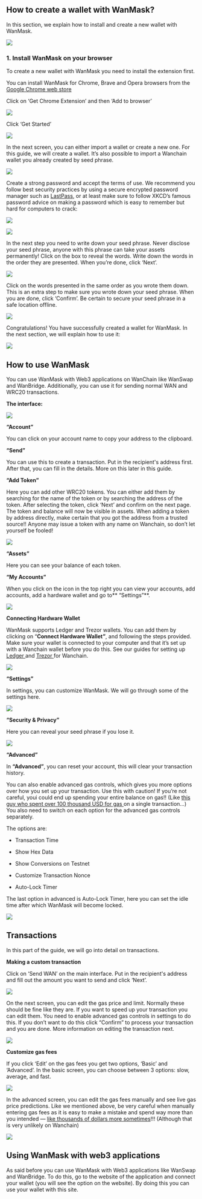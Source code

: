 
## How to create a wallet with WanMask?

In this section, we explain how to install and create a new wallet with WanMask.

![](https://cdn-images-1.medium.com/max/3634/1*UKwJrRE2wuxylzGlSrsxnQ.png)

### 1. Install WanMask on your browser

To create a new wallet with WanMask you need to install the extension first.

You can install WanMask for Chrome, Brave and Opera browsers from the [Google Chrome web store](https://chrome.google.com/webstore/detail/wanmask/omnkcjdohbnjfjmlaiboojplahajnenj?hl=en)

Click on ‘Get Chrome Extension’ and then ‘Add to browser’

![](https://cdn-images-1.medium.com/max/3100/1*N0BxEMjtyrGx0-hwCdh_6Q.png)

Click ‘Get Started’

![](https://cdn-images-1.medium.com/max/2000/1*g8HQfjgbSeD177En35LVhQ.png)

In the next screen, you can either import a wallet or create a new one. For this guide, we will create a wallet. It’s also possible to import a Wanchain wallet you already created by seed phrase.

![](https://cdn-images-1.medium.com/max/2124/1*RjyM6BTGy2rM9UwE39iiHQ.png)

Create a strong password and accept the terms of use. We recommend you follow best security practices by using a secure encrypted password manager such as [LastPass](https://www.lastpass.com), or at least make sure to follow XKCD’s famous password advice on making a password which is easy to remember but hard for computers to crack:

![](https://cdn-images-1.medium.com/max/2000/0*6TzL3xjyZElySzZZ.png)

![](https://cdn-images-1.medium.com/max/2000/1*GAwJdtKt9Bs-mil2llMiHQ.png)

In the next step you need to write down your seed phrase. Never disclose your seed phrase, anyone with this phrase can take your assets permanently! Click on the box to reveal the words. Write down the words in the order they are presented. When you’re done, click ‘Next’.

![](https://cdn-images-1.medium.com/max/2000/1*hPEojgSIs1FM8SFWIONyPw.png)

Click on the words presented in the same order as you wrote them down. This is an extra step to make sure you wrote down your seed phrase. When you are done, click ‘Confirm’. Be certain to secure your seed phrase in a safe location offline.

![](https://cdn-images-1.medium.com/max/2000/1*NiIXPtke4dkSDCG7L2jvdA.png)

Congratulations! You have successfully created a wallet for WanMask. In the next section, we will explain how to use it:

![](https://cdn-images-1.medium.com/max/2000/1*C4no5g_LPiFRNY_eCQRGzQ.png)

## How to use WanMask

You can use WanMask with Web3 applications on WanChain like WanSwap and WanBridge. Additionally, you can use it for sending normal WAN and WRC20 transactions.

**The interface:**

![](https://cdn-images-1.medium.com/max/2468/1*J97yYHyHW6QqvuJ4AV-OOA.png)

**“Account”**

You can click on your account name to copy your address to the clipboard.

**“Send”**

You can use this to create a transaction. Put in the recipient's address first. After that, you can fill in the details. More on this later in this guide.

**“Add Token”**

Here you can add other WRC20 tokens. You can either add them by searching for the name of the token or by searching the address of the token. After selecting the token, click ‘Next’ and confirm on the next page. The token and balance will now be visible in assets. When adding a token by address directly, make certain that you got the address from a trusted source!! Anyone may issue a token with any name on Wanchain, so don’t let yourself be fooled!

![](https://cdn-images-1.medium.com/max/2000/1*LWQPlOjNT-0ir7Ez9vrw8A.png)

**“Assets”**

Here you can see your balance of each token.

**“My Accounts”**

When you click on the icon in the top right you can view your accounts, add accounts, add a hardware wallet and go to** “Settings”**.

![](https://cdn-images-1.medium.com/max/2000/1*RuoB6iyVT17l2NNWeSXs_Q.png)

**Connecting Hardware Wallet**

WanMask supports Ledger and Trezor wallets. You can add them by clicking on “**Connect Hardware Wallet”**, and following the steps provided. Make sure your wallet is connected to your computer and that it’s set up with a Wanchain wallet before you do this. See our guides for setting up [Ledger ](https://www.explorewanchain.org/#/wallet_and_tools/ledger)and [Trezor ](https://www.explorewanchain.org/#/wallet_and_tools/trezor)for Wanchain.

![](https://cdn-images-1.medium.com/max/2000/1*aWh6wW7hTAh4_bHn80ks3A.png)

**“Settings”**

In settings, you can customize WanMask. We will go through some of the settings here.

![](https://cdn-images-1.medium.com/max/2406/1*B5vklvdUWk4rz-O_zZ9OXw.png)

**“Security & Privacy”**

Here you can reveal your seed phrase if you lose it.

![](https://cdn-images-1.medium.com/max/2418/1*3IhGuEFPlH4rFUo_ZYiYqA.png)

**“Advanced”**

In **“Advanced”**, you can reset your account, this will clear your transaction history.

You can also enable advanced gas controls, which gives you more options over how you set up your transaction. Use this with caution! If you’re not careful, youi could end up spending your entire balance on gas!! (Like [this guy who spent over 100 thousand USD for gas ](https://medium.com/moatcoin/eth-gas-26d221c5c4c2)on a single transaction…) You also need to switch on each option for the advanced gas controls separately.

The options are:

* Transaction Time

* Show Hex Data

* Show Conversions on Testnet

* Customize Transaction Nonce

* Auto-Lock Timer

The last option in advanced is Auto-Lock Timer, here you can set the idle time after which WanMask will become locked.

![](https://cdn-images-1.medium.com/max/2378/1*3c6hRNv043d1xDxJlO-atg.png)

## Transactions

In this part of the guide, we will go into detail on transactions.

**Making a custom transaction**

Click on ‘Send WAN’ on the main interface. Put in the recipient's address and fill out the amount you want to send and click ‘Next’.

![](https://cdn-images-1.medium.com/max/2000/1*Y0sjCg4KtMPVgaeZcwEGxA.png)

On the next screen, you can edit the gas price and limit. Normally these should be fine like they are. If you want to speed up your transaction you can edit them. You need to enable advanced gas controls in settings to do this. If you don’t want to do this click “Confirm” to process your transaction and you are done. More information on editing the transaction next.

![](https://cdn-images-1.medium.com/max/2000/1*dnqQz_Pe3BwNxY9XzqEcfQ.png)

**Customize gas fees**

If you click ‘Edit’ on the gas fees you get two options, ‘Basic’ and ‘Advanced’. In the basic screen, you can choose between 3 options: slow, average, and fast.

![](https://cdn-images-1.medium.com/max/2000/1*oALE24PSjvHl0eQ1tcBH6w.png)

In the advanced screen, you can edit the gas fees manually and see live gas price predictions. Like we mentioned above, be very careful when manually entering gas fees as it is easy to make a mistake and spend way more than you intended — [like thousands of dollars more sometimes](https://medium.com/moatcoin/eth-gas-26d221c5c4c2)!!! (Although that is very unlikely on Wanchain)

![](https://cdn-images-1.medium.com/max/2000/1*vklxMgRZBQDLnqM7Ts7XDg.png)

## Using WanMask with web3 applications

As said before you can use WanMask with Web3 applications like WanSwap and WanBridge. To do this, go to the website of the application and connect your wallet (you will see the option on the website). By doing this you can use your wallet with this site.
